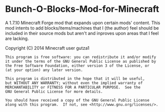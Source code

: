 Bunch-O-Blocks-Mod-for-Minecraft
================================

A 1.7.10 Minecraft Forge mod that expands upon certain mods' content. This mod intents to add blocks/items/machines 
that I (the author) feel should be included in their source mods but aren't and inproves upon areas that I feel are lacking.

 Copyright (C) 2014  Minecraft user gutza1

    This program is free software: you can redistribute it and/or modify
    it under the terms of the GNU General Public License as published by
    the Free Software Foundation, either version 3 of the License, or
    (at your option) any later version.

    This program is distributed in the hope that it will be useful,
    but WITHOUT ANY WARRANTY; without even the implied warranty of
    MERCHANTABILITY or FITNESS FOR A PARTICULAR PURPOSE.  See the
    GNU General Public License for more details.

    You should have received a copy of the GNU General Public License
    along with this program.  If not, see <http://www.gnu.org/licenses/>.
